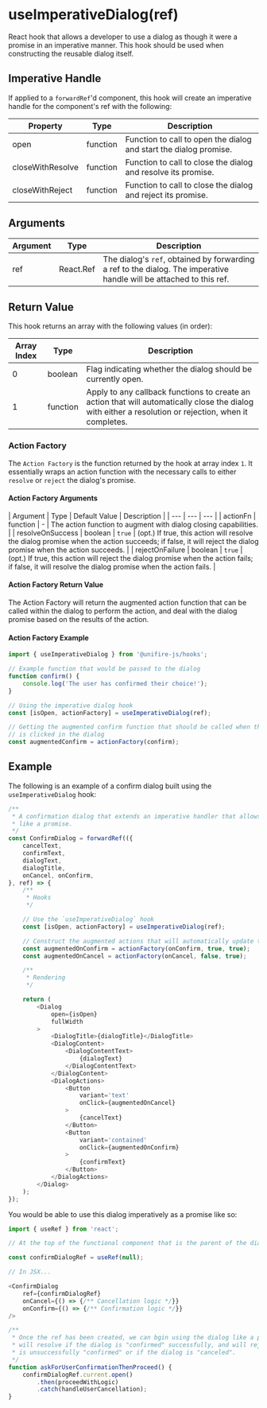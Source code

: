 # useImperativeDialog(ref)

React hook that allows a developer to use a dialog as though it were a promise in an imperative manner. This hook should be used when constructing the reusable dialog itself.

## Imperative Handle

If applied to a `forwardRef`'d component, this hook will create an imperative handle for the component's ref with the following:

| Property | Type | Description |
| --- | --- | --- |
| open | function | Function to call to open the dialog and start the dialog promise. |
| closeWithResolve | function | Function to call to close the dialog and resolve its promise. |
| closeWithReject | function | Function to call to close the dialog and reject its promise. |

## Arguments

| Argument | Type | Description |
| --- | --- | --- |
| ref | React.Ref | The dialog's `ref`, obtained by forwarding a ref to the dialog. The imperative handle will be attached to this ref. |

## Return Value

This hook returns an array with the following values (in order):

| Array Index | Type | Description |
| --- | --- | --- |
| 0 | boolean | Flag indicating whether the dialog should be currently open. |
| 1 | function | Apply to any callback functions to create an action that will automatically close the dialog with either a resolution or rejection, when it completes. |

### Action Factory

The `Action Factory` is the function returned by the hook at array index `1`. It essentially wraps an action function with the necessary calls to either `resolve` or `reject` the dialog's promise.

#### Action Factory Arguments

| Argument | Type | Default Value | Description |
| --- | --- | --- |
| actionFn | function | - | The action function to augment with dialog closing capabilities. |
| resolveOnSuccess | boolean | `true` | (opt.) If true, this action will resolve the dialog promise when the action succeeds; if false, it will reject the dialog promise when the action succeeds. |
| rejectOnFailure | boolean | `true` | (opt.) If true, this action will reject the dialog promise when the action fails; if false, it will resolve the dialog promise when the action fails. |

#### Action Factory Return Value

The Action Factory will return the augmented action function that can be called within the dialog to perform the action, and deal with the dialog promise based on the results of the action.

#### Action Factory Example

```js
import { useImperativeDialog } from '@unifire-js/hooks';

// Example function that would be passed to the dialog
function confirm() {
    console.log('The user has confirmed their choice!');
}

// Using the imperative dialog hook
const [isOpen, actionFactory] = useImperativeDialog(ref);

// Getting the augmented confirm function that should be called when the "confirm" button
// is clicked in the dialog
const augmentedConfirm = actionFactory(confirm);
```

## Example

The following is an example of a confirm dialog built using the `useImperativeDialog` hook:

```js
/**
 * A confirmation dialog that extends an imperative handler that allows the dialog to be controlled
 * like a promise.
 */
const ConfirmDialog = forwardRef(({
    cancelText,
    confirmText,
    dialogText,
    dialogTitle,
    onCancel, onConfirm,
}, ref) => {
    /**
     * Hooks
     */

    // Use the `useImperativeDialog` hook
    const [isOpen, actionFactory] = useImperativeDialog(ref);

    // Construct the augmented actions that will automatically update the dialog promise
    const augmentedOnConfirm = actionFactory(onConfirm, true, true);
    const augmentedOnCancel = actionFactory(onCancel, false, true);

    /**
     * Rendering
     */

    return (
        <Dialog
            open={isOpen}
            fullWidth
        >
            <DialogTitle>{dialogTitle}</DialogTitle>
            <DialogContent>
                <DialogContentText>
                    {dialogText}
                </DialogContentText>
            </DialogContent>
            <DialogActions>
                <Button
                    variant='text'
                    onClick={augmentedOnCancel}
                >
                    {cancelText}
                </Button>
                <Button
                    variant='contained'
                    onClick={augmentedOnConfirm}
                >
                    {confirmText}
                </Button>
            </DialogActions>
        </Dialog>
    );
});
```

You would be able to use this dialog imperatively as a promise like so:

```js
import { useRef } from 'react';

// At the top of the functional component that is the parent of the dialog...

const confirmDialogRef = useRef(null);

// In JSX...

<ConfirmDialog
    ref={confirmDialogRef}
    onCancel={() => {/** Cancellation logic */}}
    onConfirm={() => {/** Confirmation logic */}}
/>

/**
 * Once the ref has been created, we can bgin using the dialog like a promise. This promise
 * will resolve if the dialog is "confirmed" successfully, and will reject if either the dialog
 * is unsuccessfully "confirmed" or if the dialog is "canceled".
 */
function askForUserConfirmationThenProceed() {
    confirmDialogRef.current.open()
        .then(proceedWithLogic)
        .catch(handleUserCancellation);
}
```